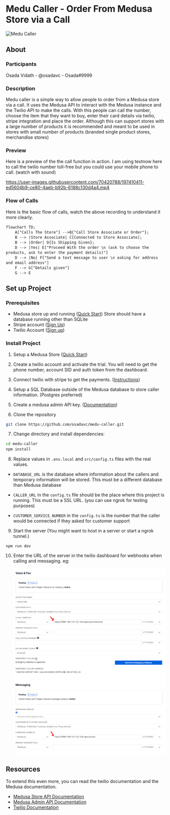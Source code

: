 # Medu Caller - Order From Medusa Store via a Call

![Medu Caller](assets/banner.png)

## About

### Participants

Osada Vidath - @osadavc - Osada#9999

### Description

Medu caller is a simple way to allow people to order from a Medusa store via a call. It uses the Medusa API to interact with the Medusa instance and the Twilio API to make the calls. With this people can call the number, choose the item that they want to buy, enter their card details via twilio, stripe integration and place the order. Although this can support stores with a large number of products it is recommended and meant to be used in stores with small number of products (branded single product stores, merchandise stores)

### Preview

Here is a preview of the the call function in action. I am using textnow here to call the twilio number toll-free but you could use your mobile phone to call. (watch with sound)

https://user-images.githubusercontent.com/70420788/197410411-ed5604b9-ce80-4aeb-b92b-6188c130d4a4.mp4

### Flow of Calls

Here is the basic flow of calls, watch the above recording to understand it more clearly.

```mermaid
flowchart TD;
    A["Calls The Store"] -->B{"Call Store Associate or Order"};
    B --> |Store Associate| C[Connected to Store Associate];
    B --> |Order| D{Is Shipping Given};
    D --> |Yes| E["Proceed With the order \n (ask to choose the products, ask to enter the payment details)"]
    D --> |No| F["Send a text message to user \n asking for address and email address"]
    F --> G["Details given"]
    G --> E

```

## Set up Project

### Prerequisites

- Medusa store up and running ([Quick Start](https://docs.medusajs.com/quickstart/quick-start)) Store should have a database running other than SQLite
- Stripe account ([Sign Up](https://stripe.com/))
- Twilio Account ([Sign up](https://www.twilio.com/try-twilio))

### Install Project

1. Setup a Medusa Store ([Quick Start](https://docs.medusajs.com/quickstart/quick-start))

2. Create a twilio account and activate the trial. You will need to get the phone number, account SID and auth token from the dashboard.

3. Connect twilio with stripe to get the payments. ([Instructions](https://www.twilio.com/docs/voice/tutorials/how-capture-your-first-payment-using-pay))

4. Setup a SQL Database outside of the Medusa database to store caller information. (Postgres preferred)

5. Create a medusa admin API key. ([Documentation](https://docs.medusajs.com/api/admin/))

6. Clone the repository

```bash
git clone https://github.com/osadavc/medu-caller.git
```

7. Change directory and install dependencies:

```bash
cd medu-caller
npm install
```

8. Replace values in `.env.local` and `src/config.ts` files with the real values.

- `DATABASE_URL` is the database where information about the callers and temporary information will be stored. This must be a different database than Medusa database

- `CALLER_URL` in the `config.ts` file should be the place where this project is running. This must be a SSL URL. (you can use ngrok for testing purposes)

- `CUSTOMER_SERVICE_NUMBER` in the `config.ts` is the number that the caller would be connected if they asked for customer support

9. Start the server (You might want to host in a server or start a ngrok tunnel.)

```base
npm run dev
```

10. Enter the URL of the server in the twilio dashboard for webhooks when calling and messaging.
    eg:

    ![Twilio Dashboard](/assets/twilio.png)

## Resources

To extend this even more, you can read the twilio documentation and the Medusa documentation.

- [Medusa Store API Documentation](https://docs.medusajs.com/api/store/)
- [Medusa Admin API Documentation](https://docs.medusajs.com/api/admin/)
- [Twilio Documentation](https://www.twilio.com/docs)
